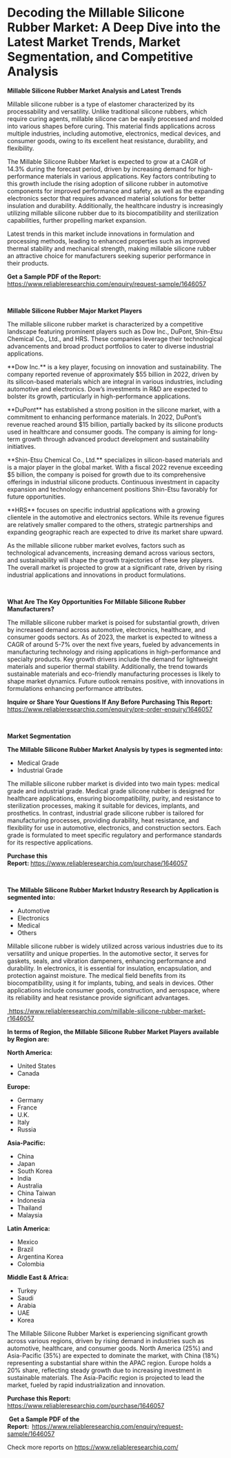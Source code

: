 <p><h1>Decoding the Millable Silicone Rubber Market: A Deep Dive into the Latest Market Trends, Market Segmentation, and Competitive Analysis</h1></p><p><strong>Millable Silicone Rubber Market Analysis and Latest Trends</strong></p>
<p><p>Millable silicone rubber is a type of elastomer characterized by its processability and versatility. Unlike traditional silicone rubbers, which require curing agents, millable silicone can be easily processed and molded into various shapes before curing. This material finds applications across multiple industries, including automotive, electronics, medical devices, and consumer goods, owing to its excellent heat resistance, durability, and flexibility.</p><p>The Millable Silicone Rubber Market is expected to grow at a CAGR of 14.3% during the forecast period, driven by increasing demand for high-performance materials in various applications. Key factors contributing to this growth include the rising adoption of silicone rubber in automotive components for improved performance and safety, as well as the expanding electronics sector that requires advanced material solutions for better insulation and durability. Additionally, the healthcare industry is increasingly utilizing millable silicone rubber due to its biocompatibility and sterilization capabilities, further propelling market expansion. </p><p>Latest trends in this market include innovations in formulation and processing methods, leading to enhanced properties such as improved thermal stability and mechanical strength, making millable silicone rubber an attractive choice for manufacturers seeking superior performance in their products.</p></p>
<p><strong>Get a Sample PDF of the Report:&nbsp;</strong> <a href="https://www.reliableresearchiq.com/enquiry/request-sample/1646057?utm_campaign=2449&utm_medium=2&utm_source=Github&utm_content=ia&utm_term=29032025&utm_id=millable-silicone-rubber">https://www.reliableresearchiq.com/enquiry/request-sample/1646057</a></p>
<p>&nbsp;</p>
<p><strong>Millable Silicone Rubber Major Market Players</strong></p>
<p><p>The millable silicone rubber market is characterized by a competitive landscape featuring prominent players such as Dow Inc., DuPont, Shin-Etsu Chemical Co., Ltd., and HRS. These companies leverage their technological advancements and broad product portfolios to cater to diverse industrial applications.</p><p>**Dow Inc.** is a key player, focusing on innovation and sustainability. The company reported revenue of approximately $55 billion in 2022, driven by its silicon-based materials which are integral in various industries, including automotive and electronics. Dow’s investments in R&D are expected to bolster its growth, particularly in high-performance applications.</p><p>**DuPont** has established a strong position in the silicone market, with a commitment to enhancing performance materials. In 2022, DuPont’s revenue reached around $15 billion, partially backed by its silicone products used in healthcare and consumer goods. The company is aiming for long-term growth through advanced product development and sustainability initiatives.</p><p>**Shin-Etsu Chemical Co., Ltd.** specializes in silicon-based materials and is a major player in the global market. With a fiscal 2022 revenue exceeding $5 billion, the company is poised for growth due to its comprehensive offerings in industrial silicone products. Continuous investment in capacity expansion and technology enhancement positions Shin-Etsu favorably for future opportunities.</p><p>**HRS** focuses on specific industrial applications with a growing clientele in the automotive and electronics sectors. While its revenue figures are relatively smaller compared to the others, strategic partnerships and expanding geographic reach are expected to drive its market share upward.</p><p>As the millable silicone rubber market evolves, factors such as technological advancements, increasing demand across various sectors, and sustainability will shape the growth trajectories of these key players. The overall market is projected to grow at a significant rate, driven by rising industrial applications and innovations in product formulations.</p></p>
<p>&nbsp;</p>
<p><strong>What Are The Key Opportunities For Millable Silicone Rubber Manufacturers?</strong></p>
<p><p>The millable silicone rubber market is poised for substantial growth, driven by increased demand across automotive, electronics, healthcare, and consumer goods sectors. As of 2023, the market is expected to witness a CAGR of around 5-7% over the next five years, fueled by advancements in manufacturing technology and rising applications in high-performance and specialty products. Key growth drivers include the demand for lightweight materials and superior thermal stability. Additionally, the trend towards sustainable materials and eco-friendly manufacturing processes is likely to shape market dynamics. Future outlook remains positive, with innovations in formulations enhancing performance attributes.</p></p>
<p><strong>Inquire or Share Your Questions If Any Before Purchasing This Report:</strong> <a href="https://www.reliableresearchiq.com/enquiry/pre-order-enquiry/1646057?utm_campaign=2449&utm_medium=2&utm_source=Github&utm_content=ia&utm_term=29032025&utm_id=millable-silicone-rubber">https://www.reliableresearchiq.com/enquiry/pre-order-enquiry/1646057</a></p>
<p>&nbsp;</p>
<p><strong>Market Segmentation</strong></p>
<p><strong>The Millable Silicone Rubber Market Analysis by types is segmented into:</strong></p>
<p><ul><li>Medical Grade</li><li>Industrial Grade</li></ul></p>
<p><p>The millable silicone rubber market is divided into two main types: medical grade and industrial grade. Medical grade silicone rubber is designed for healthcare applications, ensuring biocompatibility, purity, and resistance to sterilization processes, making it suitable for devices, implants, and prosthetics. In contrast, industrial grade silicone rubber is tailored for manufacturing processes, providing durability, heat resistance, and flexibility for use in automotive, electronics, and construction sectors. Each grade is formulated to meet specific regulatory and performance standards for its respective applications.</p></p>
<p><strong>Purchase this Report:&nbsp;</strong><a href="https://www.reliableresearchiq.com/purchase/1646057?utm_campaign=2449&utm_medium=2&utm_source=Github&utm_content=ia&utm_term=29032025&utm_id=millable-silicone-rubber">https://www.reliableresearchiq.com/purchase/1646057</a></p>
<p>&nbsp;</p>
<p><strong>The Millable Silicone Rubber Market Industry Research by Application is segmented into:</strong></p>
<p><ul><li>Automotive</li><li>Electronics</li><li>Medical</li><li>Others</li></ul></p>
<p><p>Millable silicone rubber is widely utilized across various industries due to its versatility and unique properties. In the automotive sector, it serves for gaskets, seals, and vibration dampeners, enhancing performance and durability. In electronics, it is essential for insulation, encapsulation, and protection against moisture. The medical field benefits from its biocompatibility, using it for implants, tubing, and seals in devices. Other applications include consumer goods, construction, and aerospace, where its reliability and heat resistance provide significant advantages.</p></p>
<p><a href="https://www.reliableresearchiq.com/millable-silicone-rubber-market-r1646057?utm_campaign=2449&utm_medium=2&utm_source=Github&utm_content=ia&utm_term=29032025&utm_id=millable-silicone-rubber">&nbsp;https://www.reliableresearchiq.com/millable-silicone-rubber-market-r1646057</a></p>
<p><strong>In terms of Region, the Millable Silicone Rubber Market Players available by Region are:</strong></p>
<p>
    <p> <strong> North America: </strong>
        <ul>
            <li>United States</li>
            <li>Canada</li>
        </ul>
        </p> 
    <p> <strong> Europe: </strong>
        <ul>
            <li>Germany</li>
            <li>France</li>
            <li>U.K.</li>
            <li>Italy</li>
            <li>Russia</li>
        </ul>
        </p> 
    <p> <strong> Asia-Pacific: </strong>
        <ul>
            <li>China</li>
            <li>Japan</li>
            <li>South Korea</li>
            <li>India</li>
            <li>Australia</li>
            <li>China Taiwan</li>
            <li>Indonesia</li>
            <li>Thailand</li>
            <li>Malaysia</li>
        </ul>
        </p> 
    <p> <strong> Latin America: </strong>
        <ul>
            <li>Mexico</li>
            <li>Brazil</li>
            <li>Argentina Korea</li>
            <li>Colombia</li>
        </ul>
        </p> 
    <p> <strong> Middle East & Africa: </strong>
        <ul>
            <li>Turkey</li>
            <li>Saudi</li>
            <li>Arabia</li>
            <li>UAE</li>
            <li>Korea</li>
        </ul>
    </p>
    </p>
<p><p>The Millable Silicone Rubber Market is experiencing significant growth across various regions, driven by rising demand in industries such as automotive, healthcare, and consumer goods. North America (25%) and Asia-Pacific (35%) are expected to dominate the market, with China (18%) representing a substantial share within the APAC region. Europe holds a 20% share, reflecting steady growth due to increasing investment in sustainable materials. The Asia-Pacific region is projected to lead the market, fueled by rapid industrialization and innovation.</p></p>
<p><strong>Purchase this Report: </strong><a href="https://www.reliableresearchiq.com/purchase/1646057?utm_campaign=2449&utm_medium=2&utm_source=Github&utm_content=ia&utm_term=29032025&utm_id=millable-silicone-rubber">https://www.reliableresearchiq.com/purchase/1646057</a></p>
<p>&nbsp;<strong>Get a Sample PDF of the Report:&nbsp;&nbsp;</strong><a href="https://www.reliableresearchiq.com/enquiry/request-sample/1646057?utm_campaign=2449&utm_medium=2&utm_source=Github&utm_content=ia&utm_term=29032025&utm_id=millable-silicone-rubber">https://www.reliableresearchiq.com/enquiry/request-sample/1646057</a></p>
<p><strong></strong></p>
<p>Check more reports on <a href="https://www.reliableresearchiq.com/?utm_campaign=2449&utm_medium=2&utm_source=Github&utm_content=ia&utm_term=29032025&utm_id=millable-silicone-rubber">https://www.reliableresearchiq.com/</a></p>